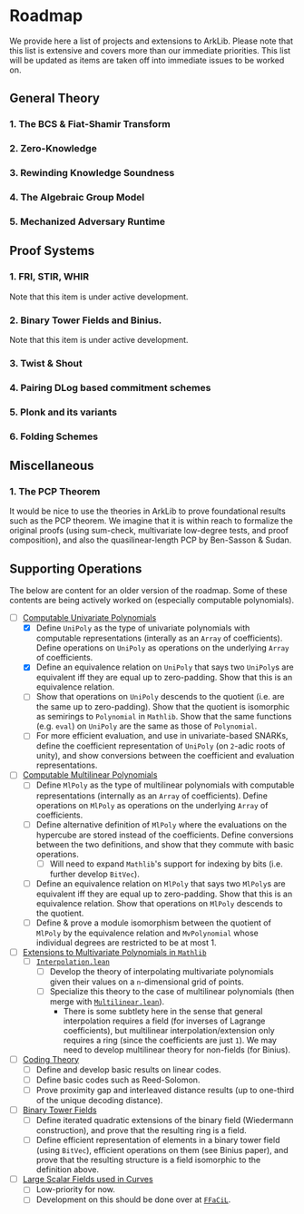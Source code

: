 # Roadmap

We provide here a list of projects and extensions to ArkLib. Please note that this list is extensive and covers more than our immediate priorities. This list will be updated as items are taken off into immediate issues to be worked on.

## General Theory

### 1. The BCS & Fiat-Shamir Transform

### 2. Zero-Knowledge

### 3. Rewinding Knowledge Soundness

### 4. The Algebraic Group Model

### 5. Mechanized Adversary Runtime


## Proof Systems

### 1. FRI, STIR, WHIR

Note that this item is under active development.

### 2. Binary Tower Fields and Binius.

Note that this item is under active development.

### 3. Twist & Shout

### 4. Pairing DLog based commitment schemes

### 5. Plonk and its variants

### 6. Folding Schemes

## Miscellaneous

### 1. The PCP Theorem

It would be nice to use the theories in ArkLib to prove foundational results such as the PCP theorem. We imagine that it is within reach to formalize the original proofs (using sum-check, multivariate low-degree tests, and proof composition), and also the quasilinear-length PCP by Ben-Sasson & Sudan.

## Supporting Operations

The below are content for an older version of the roadmap. Some of these contents are being actively worked on (especially computable polynomials).

  - [ ] [Computable Univariate Polynomials](ArkLib/Data/UniPoly)
    - [x] Define `UniPoly` as the type of univariate polynomials with computable representations (interally as an `Array` of coefficients). Define operations on `UniPoly` as operations on the underlying `Array` of coefficients.
    - [x] Define an equivalence relation on `UniPoly` that says two `UniPoly`s are equivalent iff they are equal up to zero-padding. Show that this is an equivalence relation.
    - [ ] Show that operations on `UniPoly` descends to the quotient (i.e. are the same up to zero-padding). Show that the quotient is isomorphic as semirings to `Polynomial` in `Mathlib`. Show that the same functions (e.g. `eval`) on `UniPoly` are the same as those of `Polynomial`.
    - [ ] For more efficient evaluation, and use in univariate-based SNARKs, define the coefficient representation of `UniPoly` (on `2`-adic roots of unity), and show conversions between the coefficient and evaluation representations.
  - [ ] [Computable Multilinear Polynomials](ArkLib/Data/MlPoly)
    - [ ] Define `MlPoly` as the type of multilinear polynomials with computable representations (internally as an `Array` of coefficients). Define operations on `MlPoly` as operations on the underlying `Array` of coefficients.
    - [ ] Define alternative definition of `MlPoly` where the evaluations on the hypercube are stored instead of the coefficients. Define conversions between the two definitions, and show that they commute with basic operations.
      - [ ] Will need to expand `Mathlib`'s support for indexing by bits (i.e. further develop `BitVec`).
    - [ ] Define an equivalence relation on `MlPoly` that says two `MlPoly`s are equivalent iff they are equal up to zero-padding. Show that this is an equivalence relation. Show that operations on `MlPoly` descends to the quotient.
    - [ ] Define & prove a module isomorphism between the quotient of `MlPoly` by the equivalence relation and `MvPolynomial` whose individual degrees are restricted to be at most 1.
  - [ ] [Extensions to Multivariate Polynomials in `Mathlib`](ArkLib/Data/MvPolynomial)
    - [ ] [`Interpolation.lean`](ArkLib/Data/MvPolynomial/Interpolation.lean)
      - [ ] Develop the theory of interpolating multivariate polynomials given their values on a `n`-dimensional grid of points.
      - [ ] Specialize this theory to the case of multilinear polynomials (then merge with [`Multilinear.lean`](ArkLib/Data/MvPolynomial/Multilinear.lean)).
        - There is some subtlety here in the sense that general interpolation requires a field (for inverses of Lagrange coefficients), but multilinear interpolation/extension only requires a ring (since the coefficients are just `1`). We may need to develop multilinear theory for non-fields (for Binius).
  - [ ] [Coding Theory](ArkLib/Data/CodingTheory)
    - [ ] Define and develop basic results on linear codes.
    - [ ] Define basic codes such as Reed-Solomon.
    - [ ] Prove proximity gap and interleaved distance results (up to one-third of the unique decoding distance).
  - [ ] [Binary Tower Fields](ArkLib/Data/BinaryTowerField)
    - [ ] Define iterated quadratic extensions of the binary field (Wiedermann construction), and prove that the resulting ring is a field.
    - [ ] Define efficient representation of elements in a binary tower field (using `BitVec`), efficient operations on them (see Binius paper), and prove that the resulting structure is a field isomorphic to the definition above.
  - [ ] [Large Scalar Fields used in Curves](ArkLib/Data/ScalarPrimeField)
    - [ ] Low-priority for now.
    - [ ] Development on this should be done over at [`FFaCiL`](https://github.com/argumentcomputer/FFaCiL.lean/tree/main).
